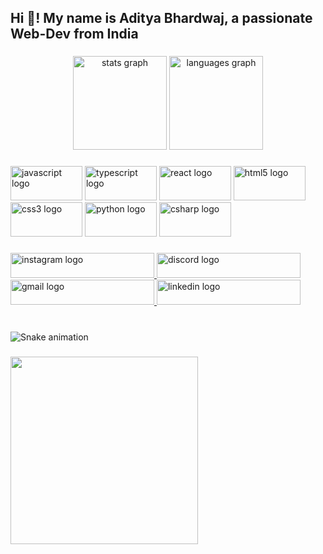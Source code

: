 <h2 align="left">Hi 👋! My name is Aditya Bhardwaj, a passionate Web-Dev from India</h2>

###

<div align="center">
  <img src="https://github-readme-stats.vercel.app/api?username=adit-bhardwaj&hide_title=false&hide_rank=false&show_icons=true&include_all_commits=true&count_private=true&disable_animations=false&theme=dracula&locale=en&hide_border=false" height="150" alt="stats graph"  />
  <img src="https://github-readme-stats.vercel.app/api/top-langs?username=adit-bhardwaj&locale=en&hide_title=false&layout=compact&card_width=320&langs_count=5&theme=dracula&hide_border=false" height="150" alt="languages graph"  />
</div>

###

<div align="left">
  <img src="https://cdn.jsdelivr.net/gh/devicons/devicon/icons/javascript/javascript-original.svg" height="55" width="115" alt="javascript logo"  />
  <img src="https://cdn.jsdelivr.net/gh/devicons/devicon/icons/typescript/typescript-plain.svg" height="55" width="115" alt="typescript logo"  />
  <img src="https://cdn.jsdelivr.net/gh/devicons/devicon/icons/react/react-original.svg" height="55" width="115" alt="react logo"  />
  <img src="https://cdn.jsdelivr.net/gh/devicons/devicon/icons/html5/html5-original.svg" height="55" width="115" alt="html5 logo"  />
  <img src="https://cdn.jsdelivr.net/gh/devicons/devicon/icons/css3/css3-original.svg" height="55" width="115" alt="css3 logo"  />
  <img src="https://cdn.jsdelivr.net/gh/devicons/devicon/icons/python/python-original.svg" height="55" width="115" alt="python logo"  />
  <img src="https://cdn.jsdelivr.net/gh/devicons/devicon/icons/csharp/csharp-original.svg" height="55" width="115" alt="csharp logo"  />
</div>

###

<div align="left">
  <a href="aditya.__.bhardwaj" target="_blank">
    <img src="https://raw.githubusercontent.com/maurodesouza/profile-readme-generator/master/src/assets/icons/social/instagram/default.svg" width="230" height="40" alt="instagram logo"  />
  </a>
  <a href="RetentionOP" target="_blank">
    <img src="https://raw.githubusercontent.com/maurodesouza/profile-readme-generator/master/src/assets/icons/social/discord/default.svg" width="230" height="40" alt="discord logo"  />
  </a>
  <a href="aditya2026bhardwaj@gmail.com" target="_blank">
    <img src="https://raw.githubusercontent.com/maurodesouza/profile-readme-generator/master/src/assets/icons/social/gmail/default.svg" width="230" height="40" alt="gmail logo"  />
  </a>
  <a href="aditya2002bhardwaj" target="_blank">
    <img src="https://raw.githubusercontent.com/maurodesouza/profile-readme-generator/master/src/assets/icons/social/linkedin/default.svg" width="230" height="40" alt="linkedin logo"  />
  </a>
</div>

###

<br clear="both">

<img src="https://raw.githubusercontent.com/adit-bhardwaj/adit-bhardwaj/output/snake.svg" alt="Snake animation" />

###

<img align="center" height="300" src="https://99designs-blog.imgix.net/blog/wp-content/uploads/2020/03/slower.gif?auto=format&q=60&fit=max&w=930"  />

